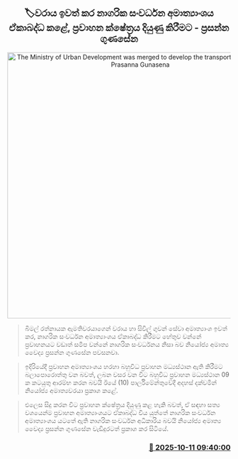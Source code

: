 <p align='center'><b><h2 align='center' title='The Ministry of Urban Development was merged to develop the transportation sector - Prasanna Gunasena'>🏷වරාය ඉවත් කර නාගරික සංවර්ධන අමාත්‍යාංශය ඒකාබද්ධ කළේ, ප්‍රවාහන ක්ෂේත්‍රය දියුණු කිරීමට - ප්‍රසන්න ගුණසේන</h2></b></p>
<p align='center'><img src='https://helakuru.sgp1.cdn.digitaloceanspaces.com/esana/images/lib/prasanna-gunasena-parliment.jpg' width='600' alt='The Ministry of Urban Development was merged to develop the transportation sector - Prasanna Gunasena'></p>

> බිමල් රත්නායක ඇමතිවරයාගෙන් වරාය හා සිවිල් ගුවන් සේවා අමාත්‍යාංශ ඉවත් කර, නාගරික සංවර්ධන අමාත්‍යාංශය ඒකාබද්ධ කිරීමට හේතුව වන්නේ ප්‍රවාහනයට වඩාත් සමීප වන්නේ නාගරික සංවර්ධනය නිසා බව නියෝජ්‍ය අමාත්‍ය වෛද්‍ය ප්‍රසන්න ගුණසේන පවසනවා.

> ඉදිරියේදී ප්‍රවාහන අමාත්‍යාංශය හරහා බහුවිධ ප්‍රවාහන මධ්‍යස්ථාන ඇති කිරීමට බලාපොරොත්තු වන බවත්, ලබන වසර වන විට බහුවිධ ප්‍රවාහන මධ්‍යස්ථාන 09 ක කටයුතු ආරම්භ කරන බවයි ඊයේ (10) පාර්ලිමේන්තුවේදී අදහස් දක්වමින් නියෝජ්‍ය අමාත්‍යවරයා ප්‍රකාශ කළේ.

> එලෙස සිදු කරන විට ප්‍රවාහන ක්ෂේත්‍රය දියුණු කළ හැකි බවත්, ඒ සඳහා සත්‍ය වශයෙන්ම ප්‍රවාහන අමාත්‍යාංශයට ඒකාබද්ධ විය යුත්තේ නාගරික සංවර්ධන අමාත්‍යාංශය යටතේ ඇති නාගරික සංවර්ධන අධිකාරිය බවයි නියෝජ්‍ය අමාත්‍ය වෛද්‍ය ප්‍රසන්න ගුණසේන වැඩිදුරටත් ප්‍රකාශ කර සිටියේ.



<h3 align='right'><a href='https://www.helakuru.lk/esana/p/114393/'>📅 2025-10-11 09:40:00</a></h3>
